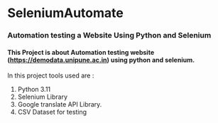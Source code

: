 # SeleniumAutomate
### Automation testing a Website Using Python and Selenium

#### This Project is about Automation testing website (https://demodata.unipune.ac.in) using python and selenium.

In this project tools used are :
1. Python 3.11
2. Selenium Library
3. Google translate API Library. 
4. CSV Dataset for testing
